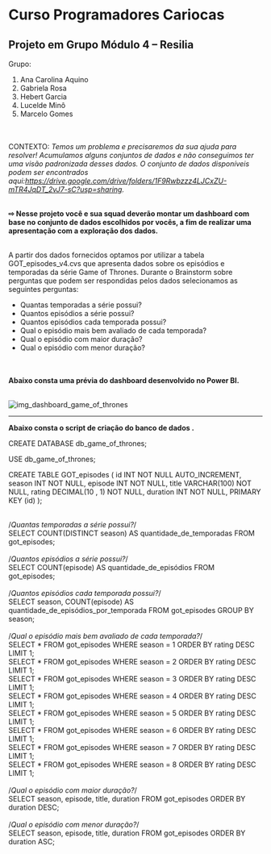 <h1>Curso Programadores Cariocas</h1>
<h2>Projeto em Grupo Módulo 4 – Resilia</h2>

Grupo: <ol>
              <li>Ana Carolina Aquino</li>
              <li>Gabriela Rosa</li>
              <li>Hebert Garcia</li>
              <li>Lucelde Minô</li>
              <li>Marcelo Gomes</li>
       </ol>

<br><br>
CONTEXTO: <i>Temos um problema e precisaremos da sua ajuda para resolver! Acumulamos alguns conjuntos de dados e não conseguimos ter uma visão padronizada desses dados. O conjunto de dados disponíveis podem ser encontrados aqui:<https://drive.google.com/drive/folders/1F9Rwbzzz4LJCxZU-mTR4JqDT_2vJ7-sC?usp=sharing>.</i><br><br>

<b>⇨ Nesse projeto você e sua squad deverão montar um dashboard com base no conjunto de dados escolhidos por vocês, a fim de realizar uma apresentação com a exploração dos dados.</b><br><br>


A partir dos dados fornecidos optamos por utilizar a tabela GOT_episodes_v4.cvs que apresenta dados sobre os episódios e temporadas da série Game of Thrones.
Durante o Brainstorm sobre perguntas que podem ser respondidas pelos dados selecionamos as seguintes perguntas:<br>

  <ul>
    <li>Quantas temporadas a série possui?</li>
    <li>Quantos episódios a série possui?</li>
    <li>Quantos episódios cada temporada possui?</li>
    <li>Qual o episódio mais bem avaliado de cada temporada?</li>
    <li>Qual o episódio com maior duração?</li>
    <li>Qual o episódio com menor duração?</li>
  </ul>
<br><br>
<b>Abaixo consta uma prévia do dashboard desenvolvido no Power BI.</b><br><br>
       
![img_dashboard_game_of_thrones](https://user-images.githubusercontent.com/113844035/214375329-c4fd1a8b-6931-49b1-b4d2-4348b465f515.png)
  



-------------------------------------------------------------------------------------------------------------------------------------------------------------------
<b>Abaixo consta o script de criação do banco de dados .</b>

CREATE DATABASE db_game_of_thrones;<br>
  
USE db_game_of_thrones;<br>
  
CREATE TABLE GOT_episodes (
    id INT NOT NULL AUTO_INCREMENT,
    season INT NOT NULL,
    episode INT NOT NULL,
    title VARCHAR(100) NOT NULL,
    rating DECIMAL(10 , 1) NOT NULL,
    duration INT NOT NULL,
    PRIMARY KEY (id)
);<br><br>

/*Quantas temporadas a série possui?*/
  <br>
SELECT COUNT(DISTINCT season) AS quantidade_de_temporadas FROM got_episodes;
<br><br>
/*Quantos episódios a série possui?*/
  <br>
SELECT COUNT(episode) AS quantidade_de_episódios FROM got_episodes;
<br><br>
/*Quantos episódios cada temporada possui?*/
  <br>
SELECT season, COUNT(episode) AS quantidade_de_episódios_por_temporada FROM got_episodes GROUP BY season;
<br><br>
/*Qual o episódio mais bem avaliado de cada temporada?*/
  <br>
SELECT * FROM got_episodes WHERE  season = 1  ORDER BY rating DESC LIMIT 1;
  <br>
SELECT * FROM got_episodes WHERE  season = 2  ORDER BY rating DESC LIMIT 1;
  <br>
SELECT * FROM got_episodes WHERE  season = 3  ORDER BY rating DESC LIMIT 1;
  <br>
SELECT * FROM got_episodes WHERE  season = 4  ORDER BY rating DESC LIMIT 1;
  <br>
SELECT * FROM got_episodes WHERE  season = 5 ORDER BY rating DESC LIMIT 1;
  <br>
SELECT * FROM got_episodes WHERE  season = 6 ORDER BY rating DESC LIMIT 1;
  <br>
SELECT * FROM got_episodes WHERE  season = 7 ORDER BY rating DESC LIMIT 1;
  <br>
SELECT * FROM got_episodes WHERE  season = 8 ORDER BY rating DESC LIMIT 1;
<br><br>
/*Qual o episódio com maior duração?*/
  <br>
SELECT season, episode, title, duration FROM got_episodes ORDER BY duration DESC;
<br><br>
/*Qual o episódio com menor duração?*/
  <br>
SELECT season, episode, title, duration FROM got_episodes ORDER BY duration ASC;
